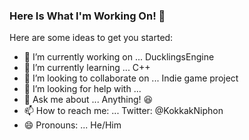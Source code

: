 ### Here Is What I'm Working On! 👋 




Here are some ideas to get you started:

- 🔭 I’m currently working on ... DucklingsEngine
- 🌱 I’m currently learning ... C++
- 👯 I’m looking to collaborate on ... Indie game project
- 🤔 I’m looking for help with ... 
- 💬 Ask me about ... Anything! 😆
- 📫 How to reach me: ... Twitter: @KokkakNiphon
- 😄 Pronouns: ... He/Him
